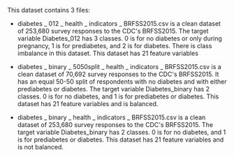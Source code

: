 This dataset contains 3 files:

- diabetes _ 012 _ health _ indicators _ BRFSS2015.csv is a clean dataset of 253,680 survey responses to the CDC's 
BRFSS2015. The target variable Diabetes_012 has 3 classes. 0 is for no diabetes or only during pregnancy, 1 is for 
prediabetes, and 2 is for diabetes. There is class imbalance in this dataset. This dataset has 21 feature variables

- diabetes _ binary _ 5050split _ health _ indicators _ BRFSS2015.csv is a clean dataset of 70,692 survey responses to 
the CDC's BRFSS2015. It has an equal 50-50 split of respondents with no diabetes and with either prediabetes or diabetes. 
The target variable Diabetes_binary has 2 classes. 0 is for no diabetes, and 1 is for prediabetes or diabetes. This dataset 
has 21 feature variables and is balanced.

- diabetes _ binary _ health _ indicators _ BRFSS2015.csv is a clean dataset of 253,680 survey responses to the CDC's 
BRFSS2015. The target variable Diabetes_binary has 2 classes. 0 is for no diabetes, and 1 is for prediabetes or diabetes. 
This dataset has 21 feature variables and is not balanced.